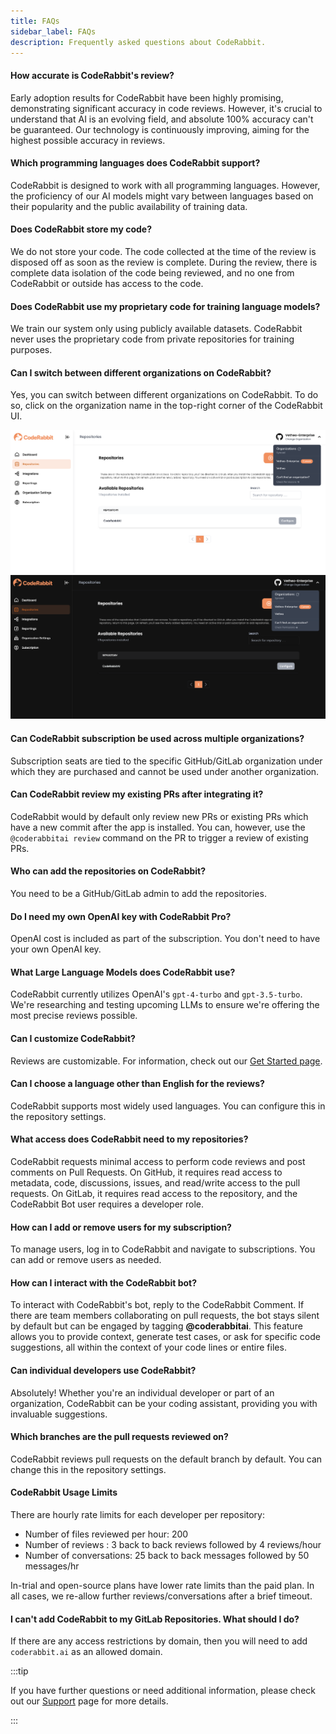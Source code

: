 ```yaml
---
title: FAQs
sidebar_label: FAQs
description: Frequently asked questions about CodeRabbit.
---
```


#### How accurate is CodeRabbit's review?

Early adoption results for CodeRabbit have been highly promising, demonstrating
significant accuracy in code reviews. However, it's crucial to understand that
AI is an evolving field, and absolute 100% accuracy can't be guaranteed. Our
technology is continuously improving, aiming for the highest possible accuracy
in reviews.

#### Which programming languages does CodeRabbit support?

CodeRabbit is designed to work with all programming languages. However, the
proficiency of our AI models might vary between languages based on their
popularity and the public availability of training data.

#### Does CodeRabbit store my code?

We do not store your code. The code collected at the time of the review is
disposed off as soon as the review is complete. During the review, there is
complete data isolation of the code being reviewed, and no one from CodeRabbit
or outside has access to the code.

#### Does CodeRabbit use my proprietary code for training language models?

We train our system only using publicly available datasets. CodeRabbit never
uses the proprietary code from private repositories for training purposes.

#### Can I switch between different organizations on CodeRabbit?

Yes, you can switch between different organizations on CodeRabbit. To do so,
click on the organization name in the top-right corner of the CodeRabbit UI.

![Switch Organizations](./images/cr_support_orgs_light.png#gh-light-mode-only)
![Switch Organizations](./images/cr_support_orgs_dark.png#gh-dark-mode-only)

#### Can CodeRabbit subscription be used across multiple organizations?

Subscription seats are tied to the specific GitHub/GitLab organization under
which they are purchased and cannot be used under another organization.

#### Can CodeRabbit review my existing PRs after integrating it?

CodeRabbit would by default only review new PRs or existing PRs which have a new
commit after the app is installed. You can, however, use the
`@coderabbitai review` command on the PR to trigger a review of existing PRs.

#### Who can add the repositories on CodeRabbit?

You need to be a GitHub/GitLab admin to add the repositories.

#### Do I need my own OpenAI key with CodeRabbit Pro?

OpenAI cost is included as part of the subscription. You don't need to have your
own OpenAI key.

#### What Large Language Models does CodeRabbit use?

CodeRabbit currently utilizes OpenAI's `gpt-4-turbo` and `gpt-3.5-turbo`. We're
researching and testing upcoming LLMs to ensure we're offering the most precise
reviews possible.

#### Can I customize CodeRabbit?

Reviews are customizable. For information, check out our
[Get Started page](../get-started/signup.md).

#### Can I choose a language other than English for the reviews?

CodeRabbit supports most widely used languages. You can configure this in the
repository settings.

#### What access does CodeRabbit need to my repositories?

CodeRabbit requests minimal access to perform code reviews and post comments on
Pull Requests. On GitHub, it requires read access to metadata, code,
discussions, issues, and read/write access to the pull requests. On GitLab, it
requires read access to the repository, and the CodeRabbit Bot user requires a
developer role.

#### How can I add or remove users for my subscription?

To manage users, log in to CodeRabbit and navigate to subscriptions. You can add
or remove users as needed.

#### How can I interact with the CodeRabbit bot?

To interact with CodeRabbit's bot, reply to the CodeRabbit Comment. If there are
team members collaborating on pull requests, the bot stays silent by default but
can be engaged by tagging **@coderabbitai**. This feature allows you to provide
context, generate test cases, or ask for specific code suggestions, all within
the context of your code lines or entire files.

#### Can individual developers use CodeRabbit?

Absolutely! Whether you're an individual developer or part of an organization,
CodeRabbit can be your coding assistant, providing you with invaluable
suggestions.

#### Which branches are the pull requests reviewed on?

CodeRabbit reviews pull requests on the default branch by default. You can
change this in the repository settings.

#### CodeRabbit Usage Limits

There are hourly rate limits for each developer per repository:

- Number of files reviewed per hour: 200
- Number of reviews : 3 back to back reviews followed by 4 reviews/hour
- Number of conversations: 25 back to back messages followed by 50 messages/hr

In-trial and open-source plans have lower rate limits than the paid plan. In all
cases, we re-allow further reviews/conversations after a brief timeout.

#### I can't add CodeRabbit to my GitLab Repositories. What should I do?

If there are any access restrictions by domain, then you will need to add
`coderabbit.ai` as an allowed domain.

:::tip

If you have further questions or need additional information, please check out
our [Support](../about/support.md) page for more details.

:::
